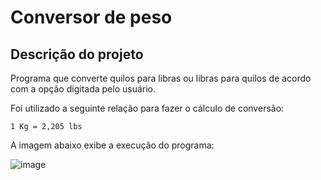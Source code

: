 <h1>Conversor de peso</h1>

<h2>Descrição do projeto</h2>

<p>Programa que converte quilos para libras ou libras para quilos de acordo com a opção digitada pelo usuário.
</p>

<p>Foi utilizado a seguinte relação para fazer o cálculo de conversão:
</p>

`1 Kg = 2,205 lbs`

<p>A imagem abaixo exibe a execução do programa: </p>

![image](https://github.com/user-attachments/assets/ee7ce695-c8d0-4c1a-af4f-faa5d16ff968)


